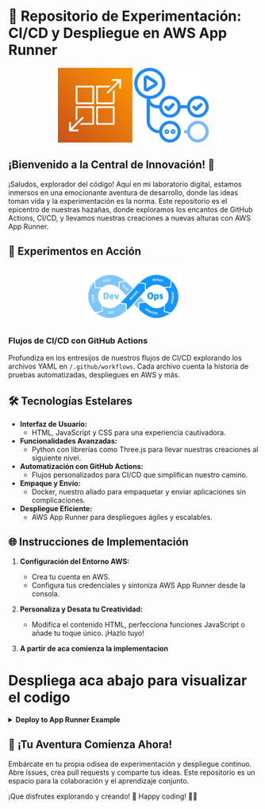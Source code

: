 # 🚀 Repositorio de Experimentación: CI/CD y Despliegue en AWS App Runner

<p align="center">
  <img src="img/1.png" alt="AppRunner" width="150">
  <img src="img/2.png" alt="Actions" width="150">
</p>


## ¡Bienvenido a la Central de Innovación! 👋

¡Saludos, explorador del código! Aquí en mi laboratorio digital, estamos inmersos en una emocionante aventura de desarrollo, donde las ideas toman vida y la experimentación es la norma. Este repositorio es el epicentro de nuestras hazañas, donde exploramos los encantos de GitHub Actions, CI/CD, y llevamos nuestras creaciones a nuevas alturas con AWS App Runner.

## 🧪 Experimentos en Acción

<p align="center">
  <img src="img/3.svg" alt="AppRunner" width="200">
</p>

### Flujos de CI/CD con GitHub Actions

Profundiza en los entresijos de nuestros flujos de CI/CD explorando los archivos YAML en `/.github/workflows`. Cada archivo cuenta la historia de pruebas automatizadas, despliegues en AWS y más.

## 🛠️ Tecnologías Estelares

- **Interfaz de Usuario:**
  - HTML, JavaScript y CSS para una experiencia cautivadora.
- **Funcionalidades Avanzadas:**
  - Python con librerías como Three.js para llevar nuestras creaciones al siguiente nivel.
- **Automatización con GitHub Actions:**
  - Flujos personalizados para CI/CD que simplifican nuestro camino.
- **Empaque y Envío:**
  - Docker, nuestro aliado para empaquetar y enviar aplicaciones sin complicaciones.
- **Despliegue Eficiente:**
  - AWS App Runner para despliegues ágiles y escalables.

## 🌐 Instrucciones de Implementación

1. **Configuración del Entorno AWS:**
   - Crea tu cuenta en AWS.
   - Configura tus credenciales y sintoniza AWS App Runner desde la consola.


2. **Personaliza y Desata tu Creatividad:**
   - Modifica el contenido HTML, perfecciona funciones JavaScript o añade tu toque único. ¡Hazlo tuyo!

3. **A partir de aca comienza la implementacion**

# Despliega aca abajo para visualizar el codigo

<details>
  <summary><b>Deploy to App Runner Example</b></summary>

```YML
name: Deploy to App Runner 
on:
  push:
    branches: [ main ] 
  workflow_dispatch:
jobs:  
  deploy:
    runs-on: ubuntu-latest
    
    steps:      
      - name: Checkout
        uses: actions/checkout@v2
        with:
          persist-credentials: false
          
      - name: Configure AWS credentials
        id: aws-credentials
        uses: aws-actions/configure-aws-credentials@v1
        with:
          aws-access-key-id: ${{ secrets.AWS_ACCESS_KEY_ID }}
          aws-secret-access-key: ${{ secrets.AWS_SECRET_ACCESS_KEY }}
          aws-region: ${{ secrets.AWS_REGION }}     

      - name: Login to Amazon ECR
        id: login-ecr
        uses: aws-actions/amazon-ecr-login@v1        

      - name: Build, tag, and push image to Amazon ECR
        id: build-image
        env:
          ECR_REGISTRY: ${{ steps.login-ecr.outputs.registry }}
          ECR_REPOSITORY: app-google
          IMAGE_TAG: ${{ github.sha }}
        run: |
          docker build -t $ECR_REGISTRY/$ECR_REPOSITORY:$IMAGE_TAG .
          docker push $ECR_REGISTRY/$ECR_REPOSITORY:$IMAGE_TAG
          echo "::set-output name=image::$ECR_REGISTRY/$ECR_REPOSITORY:$IMAGE_TAG"  
          
      - name: Deploy to App Runner
        id: deploy-apprunner
        uses: awslabs/amazon-app-runner-deploy@main        
        with:
          service: app-runner-service
          image: ${{ steps.build-image.outputs.image }}          
          access-role-arn: ${{ secrets.ROLE_ARN }}
          runtime: PYTHON_3          
          region: ${{ secrets.AWS_REGION }}
          cpu : 1
          memory : 2
          port: 8080
          wait-for-service-stability-seconds: 300
      
      - name: App Runner output
        run: echo "App runner output ${{ steps.deploy-apprunner.outputs.url }}"
```
</details>

## 🚀 ¡Tu Aventura Comienza Ahora!

Embárcate en tu propia odisea de experimentación y despliegue continuo. Abre issues, crea pull requests y comparte tus ideas. Este repositorio es un espacio para la colaboración y el aprendizaje conjunto.

¡Que disfrutes explorando y creando! 🌟 Happy coding! 🚀✨


```